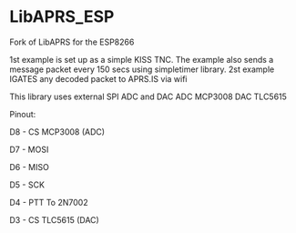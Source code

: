 # LibAPRS_ESP
Fork of LibAPRS for the ESP8266

1st example is set up as a simple KISS TNC.  The example also sends a message packet every 150 secs using simpletimer library. 
2st example IGATES any decoded packet to APRS.IS via wifi


This library uses external SPI ADC and DAC
ADC MCP3008
DAC TLC5615

Pinout:

D8 - CS MCP3008 (ADC)

D7 - MOSI

D6 - MISO

D5 - SCK

D4 - PTT To 2N7002

D3 - CS TLC5615 (DAC)

